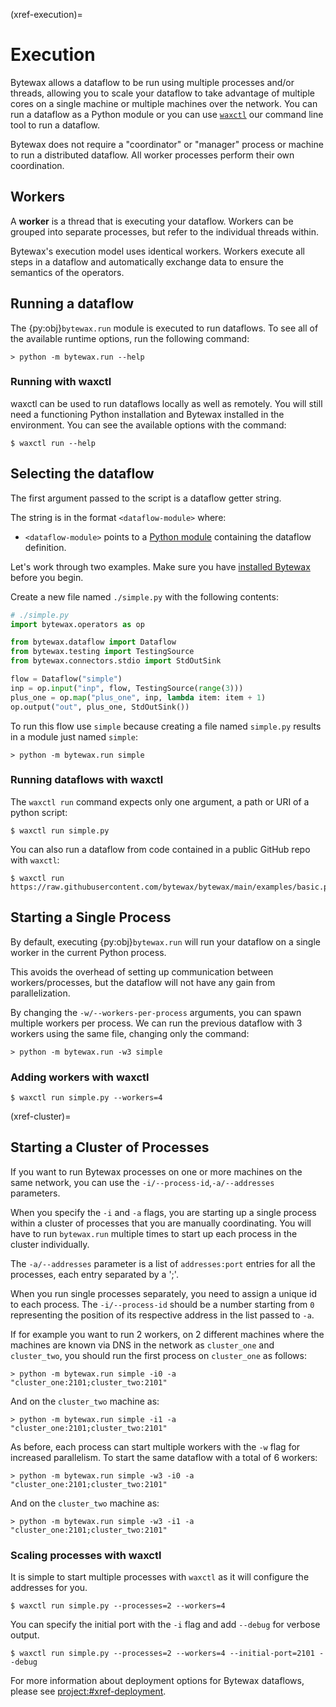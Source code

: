 (xref-execution)=
# Execution

Bytewax allows a dataflow to be run using multiple processes and/or
threads, allowing you to scale your dataflow to take advantage of
multiple cores on a single machine or multiple machines over the
network. You can run a dataflow as a Python module or you can use
[`waxctl`](#xref-waxctl) our command line tool to
run a dataflow.

Bytewax does not require a "coordinator" or "manager" process or
machine to run a distributed dataflow. All worker processes perform
their own coordination.

## Workers

A **worker** is a thread that is executing your dataflow. Workers can
be grouped into separate processes, but refer to the individual
threads within.

Bytewax's execution model uses identical workers. Workers execute all
steps in a dataflow and automatically exchange data to ensure the
semantics of the operators.

## Running a dataflow

The {py:obj}`bytewax.run` module is executed to run dataflows. To see
all of the available runtime options, run the following command:

```shell
> python -m bytewax.run --help
```

### Running with waxctl

waxctl can be used to run dataflows locally as well as remotely.
You will still need a functioning Python installation and
Bytewax installed in the environment.
You can see the available options with the command:

```console
$ waxctl run --help
```

## Selecting the dataflow

The first argument passed to the script is a dataflow getter string.

The string is in the format `<dataflow-module>` where:

- `<dataflow-module>` points to a [Python
   module](inv:python#tutorial/modules) containing the dataflow
   definition.

Let's work through two examples. Make sure you have [installed
Bytewax](#xref-installing) before you begin.

Create a new file named `./simple.py` with the following contents:

```python
# ./simple.py
import bytewax.operators as op

from bytewax.dataflow import Dataflow
from bytewax.testing import TestingSource
from bytewax.connectors.stdio import StdOutSink

flow = Dataflow("simple")
inp = op.input("inp", flow, TestingSource(range(3)))
plus_one = op.map("plus_one", inp, lambda item: item + 1)
op.output("out", plus_one, StdOutSink())
```

To run this flow use `simple` because creating a file named
`simple.py` results in a module just named `simple`:

```shell
> python -m bytewax.run simple
```

### Running dataflows with waxctl

The `waxctl run` command expects only one argument, a path or URI of a python script:

```console
$ waxctl run simple.py
```

You can also run a dataflow from code contained in a public GitHub repo with `waxctl`:

```console
$ waxctl run https://raw.githubusercontent.com/bytewax/bytewax/main/examples/basic.py
```

## Starting a Single Process

By default, executing {py:obj}`bytewax.run` will run your dataflow on
a single worker in the current Python process.

This avoids the overhead of setting up communication between
workers/processes, but the dataflow will not have any gain from
parallelization.

By changing the `-w/--workers-per-process` arguments, you can spawn
multiple workers per process. We can run the previous dataflow with 3
workers using the same file, changing only the command:

```shell
> python -m bytewax.run -w3 simple
```

### Adding workers with waxctl

```console
$ waxctl run simple.py --workers=4
```

(xref-cluster)=
## Starting a Cluster of Processes

If you want to run Bytewax processes on one or more machines on the
same network, you can use the `-i/--process-id`,`-a/--addresses`
parameters.

When you specify the `-i` and `-a` flags, you are starting up a single
process within a cluster of processes that you are manually
coordinating. You will have to run `bytewax.run` multiple times to
start up each process in the cluster individually.

The `-a/--addresses` parameter is a list of `addresses:port` entries
for all the processes, each entry separated by a ';'.

When you run single processes separately, you need to assign a unique
id to each process. The `-i/--process-id` should be a number starting
from `0` representing the position of its respective address in the
list passed to `-a`.

If for example you want to run 2 workers, on 2 different machines
where the machines are known via DNS in the network as `cluster_one`
and `cluster_two`, you should run the first process on `cluster_one`
as follows:

```shell
> python -m bytewax.run simple -i0 -a "cluster_one:2101;cluster_two:2101"
```

And on the `cluster_two` machine as:

```shell
> python -m bytewax.run simple -i1 -a "cluster_one:2101;cluster_two:2101"
```

As before, each process can start multiple workers with the `-w` flag
for increased parallelism. To start the same dataflow with a total of
6 workers:

```shell
> python -m bytewax.run simple -w3 -i0 -a "cluster_one:2101;cluster_two:2101"
```

And on the `cluster_two` machine as:

```shell
> python -m bytewax.run simple -w3 -i1 -a "cluster_one:2101;cluster_two:2101"
```

### Scaling processes with waxctl

It is simple to start multiple processes with `waxctl` as it will configure
the addresses for you.

```console
$ waxctl run simple.py --processes=2 --workers=4
```

You can specify the initial port with the `-i` flag and add `--debug` for
verbose output.

```console
$ waxctl run simple.py --processes=2 --workers=4 --initial-port=2101 --debug
```

For more information about deployment options for Bytewax dataflows,
please see <project:#xref-deployment>.
